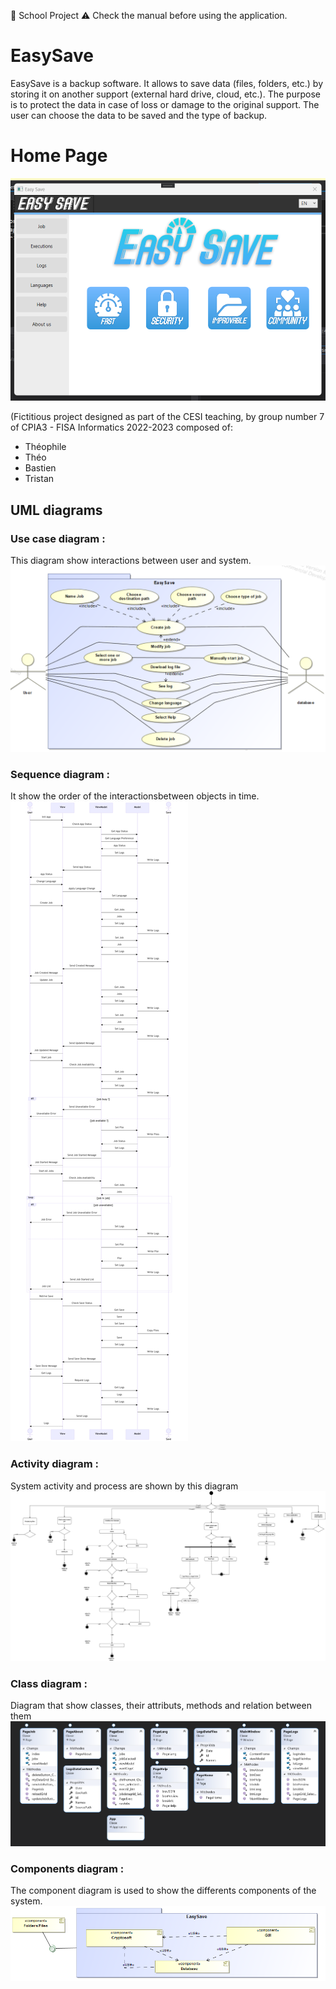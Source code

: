📘 School Project
⚠️ Check the manual before using the application.

# EasySave

 EasySave is a backup software. It allows to save data (files, folders, etc.) by storing it on another support (external hard drive, cloud, etc.). The purpose is to protect the data in case of loss or damage to the original support. The user can choose the data to be saved and the type of backup.


# Home Page
![image](image_es.png)


(Fictitious project designed as part of the CESI teaching, by group number 7 of CPIA3 - FISA Informatics 2022-2023 composed of:

 - Théophile
 - Théo
 - Bastien
 - Tristan

## UML diagrams

### Use case diagram :
This diagram show interactions between user and system.
![image](/Assets/Usecase.png)

### Sequence diagram :
It show the order of the interactionsbetween objects in time.
![image](/Assets/sequence.png)

### Activity diagram :
System activity and process are shown by this diagram 
![image](/Assets/Activity.png)

### Class diagram :
Diagram that show classes, their attributs, methods and relation between them
![image](/Assets/Class.png)

### Components diagram :
The component diagram is used to show the differents components of the system.
![image](/Assets/Component.png)




